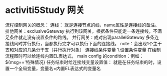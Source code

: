 # activiti5Study 网关
流程控制网关的概念：
    连线：
        就是连接节点的线，name属性是连接线的备注。
    排他网关：exclusiveGateway
        执行到该网关，根据条件只能走一条连接线，不满足条件就走没有设置条件的路线。
    并行网关：成对出现parallelGateway
        多条连接线同时并行执行，当都执行完才可以执行下面的连接线。
        note：会出现1个主干支和对应的几条分干支（并行执行对象）
连接线条件变量
    1.设置条件变量
        在绘制流程图时可以给连线内置EL表达式，
            main config 的condition：例如：${msg=='特殊情况}
        任务结束时给连接线变量设置值：
            就是在任务结束的时，设置一个全局变量，变量名=内置EL表达式的变量名